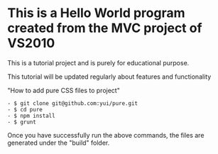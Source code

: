 # This is a Hello World program created from the MVC project of VS2010

This is a tutorial project and is purely for educational purpose.

This tutorial will be updated regularly about features and functionality

"How to add pure CSS files to project"

	- $ git clone git@github.com:yui/pure.git
	- $ cd pure
	- $ npm install
	- $ grunt
Once you have successfully run the above commands, the files are generated under the "build" folder.
